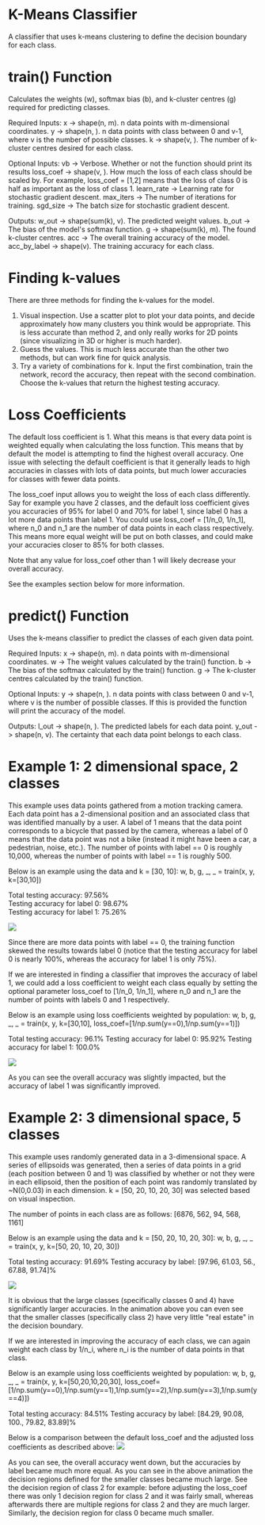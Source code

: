 # K-Means Classifier
A classifier that uses k-means clustering to define the decision boundary for each class.

# train() Function
Calculates the weights (w), softmax bias (b), and k-cluster centres (g) required for predicting classes.

Required Inputs: 
    x -> shape(n, m). n data points with m-dimensional coordinates.
    y -> shape(n, ). n data points with class between 0 and v-1, where v is the 
            number of possible classes.
    k -> shape(v, ). The number of k-cluster centres desired for each class.

Optional Inputs:
    vb -> Verbose. Whether or not the function should print its results
    loss_coef ->  shape(v, ). How much the loss of each class should 
            be scaled by. For example, loss_coef = [1,2] means that the loss 
            of class 0 is half as important as the loss of class 1.
    learn_rate -> Learning rate for stochastic gradient descent.
    max_iters -> The number of iterations for training.
    sgd_size -> The batch size for stochastic gradient descent.

Outputs:
    w_out -> shape(sum(k), v). The predicted weight values.
    b_out -> The bias of the model's softmax function.
    g -> shape(sum(k), m). The found k-cluster centres.
    acc -> The overall training accuracy of the model.
    acc_by_label -> shape(v). The training accuracy for each class.
      
# Finding k-values
There are three methods for finding the k-values for the model. 
1) Visual inspection. Use a scatter plot to plot your data points, and decide approximately how many clusters you think would be appropriate. This is less accurate than method 2, and only really works for 2D points (since visualizing in 3D or higher is much harder).
2) Guess the values. This is much less accurate than the other two methods, but can work fine for quick analysis.
3) Try a variety of combinations for k. Input the first combination, train the network, record the accuracy, then repeat with the second combination. Choose the k-values that return the highest testing accuracy. 

# Loss Coefficients
The default loss coefficient is 1. What this means is that every data point is weighted equally when calculating the loss function. This means that by default the model is attempting to find the highest overall accuracy. One issue with selecting the default coefficient is that it generally leads to high accuracies in classes with lots of data points, but much lower accuracies for classes with fewer data points. 

The loss_coef input allows you to weight the loss of each class differently. Say for example you have 2 classes, and the default loss coefficient gives you accuracies of 95% for label 0 and 70% for label 1, since label 0 has a lot more data points than label 1. You could use loss_coef = [1/n_0, 1/n_1], where n_0 and n_1 are the number of data points in each class respectively. This means more equal weight will be put on both classes, and could make your accuracies closer to 85% for both classes. 

Note that any value for loss_coef other than 1 will likely decrease your overall accuracy. 

See the examples section below for more information.

# predict() Function
Uses the k-means classifier to predict the classes of each given data point. 

Required Inputs: 
    x -> shape(n, m). n data points with m-dimensional coordinates.
    w -> The weight values calculated by the train() function.
    b -> The bias of the softmax calculated by the train() function.
    g -> The k-cluster centres calculated by the train() function.
        
Optional Inputs:
    y -> shape(n, ). n data points with class between 0 and v-1, where v is the 
            number of possible classes. If this is provided the function will print
            the accuracy of the model.

Outputs:
    l_out -> shape(n, ). The predicted labels for each data point.
    y_out -> shape(n, v). The certainty that each data point belongs to each class.
    
# Example 1: 2 dimensional space, 2 classes
This example uses data points gathered from a motion tracking camera. Each data point has a 2-dimensional position and an associated class that was identified manually by a user. A label of 1 means that the data point corresponds to a bicycle that passed by the camera, whereas a label of 0 means that the data point was not a bike (instead it might have been a car, a pedestrian, noise, etc.). The number of points with label == 0 is roughly 10,000, whereas the number of points with label == 1 is roughly 500.

Below is an example using the data and k = [30, 10]:
w, b, g, _, _ = train(x, y, k=[30,10])

Total testing accuracy: 97.56% <br>
Testing accuracy for label 0: 98.67% <br>
Testing accuracy for label 1: 75.26% <br>

<img src="images/k_means_classifier/example_0.png?raw=true"/>

Since there are more data points with label == 0, the training function skewed the results towards label 0 (notice that the testing accuracy for label 0 is nearly 100%, whereas the accuracy for label 1 is only 75%). 

If we are interested in finding a classifier that improves the accuracy of label 1, we could add a loss coefficient to weight each class equally by setting the optional parameter loss_coef to [1/n_0, 1/n_1], where n_0 and n_1 are the number of points with labels 0 and 1 respectively. 

Below is an example using loss coefficients weighted by population:
w, b, g, _, _ = train(x, y, k=[30,10], loss_coef=[1/np.sum(y==0),1/np.sum(y==1)])

Total testing accuracy: 96.1%
Testing accuracy for label 0: 95.92%
Testing accuracy for label 1: 100.0%

<img src="images/k_means_classifier/example_1.png?raw=true"/>

As you can see the overall accuracy was slightly impacted, but the accuracy of label 1 was significantly improved. 

# Example 2: 3 dimensional space, 5 classes
This example uses randomly generated data in a 3-dimensional space. A series of ellipsoids was generated, then a series of data points in a grid (each position between 0 and 1) was classified by whether or not they were in each ellipsoid, then the position of each point was randomly translated by ~N(0,0.03) in each dimension. k = [50, 20, 10, 20, 30] was selected based on visual inspection. 

The number of points in each class are as follows: [6876, 562, 94, 568, 1161]

Below is an example using the data and k = [50, 20, 10, 20, 30]:
w, b, g, _, _ = train(x, y, k=[50, 20, 10, 20, 30])

Total testing accuracy: 91.69%
Testing accuracy by label: [97.96, 61.03, 56., 67.88, 91.74]%

<img src="images/k_means_classifier/example_2.gif?raw=true"/>

It is obvious that the large classes (specifically classes 0 and 4) have significantly larger accuracies. In the animation above you can even see that the smaller classes (specifically class 2) have very little "real estate" in the decision boundary. 

If we are interested in improving the accuracy of each class, we can again weight each class by 1/n_i, where n_i is the number of data points in that class. 

Below is an example using loss coefficients weighted by population:
w, b, g, _, _ = train(x, y, k=[50,20,10,20,30], loss_coef=[1/np.sum(y==0),1/np.sum(y==1),1/np.sum(y==2),1/np.sum(y==3),1/np.sum(y==4)])

Total testing accuracy: 84.51%
Testing accuracy by label: [84.29, 90.08, 100., 79.82, 83.89]%

Below is a comparison between the default loss_coef and the adjusted loss coefficients as described above:
<img src="images/k_means_classifier/example_3.gif?raw=true"/>

As you can see, the overall accuracy went down, but the accuracies by label became much more equal. As you can see in the above animation the decision regions defined for the smaller classes became much large. See the decision region of class 2 for example: before adjusting the loss_coef there was only 1 decision region for class 2 and it was fairly small, whereas afterwards there are multiple regions for class 2 and they are much larger. Similarly, the decision region for class 0 became much smaller. 
